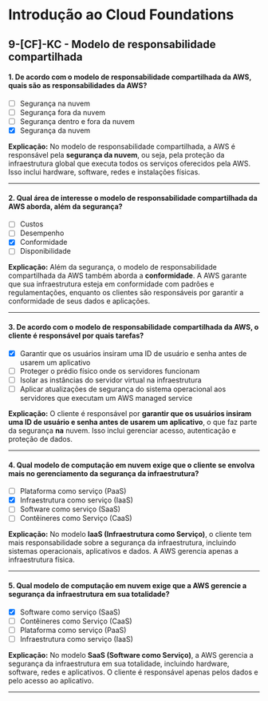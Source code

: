 # Introdução ao Cloud Foundations

## 9-[CF]-KC - Modelo de responsabilidade compartilhada

#### 1. De acordo com o modelo de responsabilidade compartilhada da AWS, quais são as responsabilidades da AWS?
- [ ] Segurança na nuvem
- [ ] Segurança fora da nuvem
- [ ] Segurança dentro e fora da nuvem
- [x] Segurança da nuvem

**Explicação:** No modelo de responsabilidade compartilhada, a AWS é responsável pela **segurança da nuvem**, ou seja, pela proteção da infraestrutura global que executa todos os serviços oferecidos pela AWS. Isso inclui hardware, software, redes e instalações físicas.

***

#### 2. Qual área de interesse o modelo de responsabilidade compartilhada da AWS aborda, além da segurança?
- [ ] Custos
- [ ] Desempenho
- [x] Conformidade
- [ ] Disponibilidade

**Explicação:** Além da segurança, o modelo de responsabilidade compartilhada da AWS também aborda a **conformidade**. A AWS garante que sua infraestrutura esteja em conformidade com padrões e regulamentações, enquanto os clientes são responsáveis por garantir a conformidade de seus dados e aplicações.

***

#### 3. De acordo com o modelo de responsabilidade compartilhada da AWS, o cliente é responsável por quais tarefas?
- [x] Garantir que os usuários insiram uma ID de usuário e senha antes de usarem um aplicativo
- [ ] Proteger o prédio físico onde os servidores funcionam
- [ ] Isolar as instâncias do servidor virtual na infraestrutura
- [ ] Aplicar atualizações de segurança do sistema operacional aos servidores que executam um AWS managed service

**Explicação:** O cliente é responsável por **garantir que os usuários insiram uma ID de usuário e senha antes de usarem um aplicativo**, o que faz parte da segurança **na** nuvem. Isso inclui gerenciar acesso, autenticação e proteção de dados.

***

#### 4. Qual modelo de computação em nuvem exige que o cliente se envolva mais no gerenciamento da segurança da infraestrutura?
- [ ] Plataforma como serviço (PaaS)
- [x] Infraestrutura como serviço (IaaS)
- [ ] Software como serviço (SaaS)
- [ ] Contêineres como Serviço (CaaS)

**Explicação:** No modelo **IaaS (Infraestrutura como Serviço)**, o cliente tem mais responsabilidade sobre a segurança da infraestrutura, incluindo sistemas operacionais, aplicativos e dados. A AWS gerencia apenas a infraestrutura física.

***

#### 5. Qual modelo de computação em nuvem exige que a AWS gerencie a segurança da infraestrutura em sua totalidade?
- [x] Software como serviço (SaaS)
- [ ] Contêineres como Serviço (CaaS)
- [ ] Plataforma como serviço (PaaS)
- [ ] Infraestrutura como serviço (IaaS)

**Explicação:** No modelo **SaaS (Software como Serviço)**, a AWS gerencia a segurança da infraestrutura em sua totalidade, incluindo hardware, software, redes e aplicativos. O cliente é responsável apenas pelos dados e pelo acesso ao aplicativo.

***